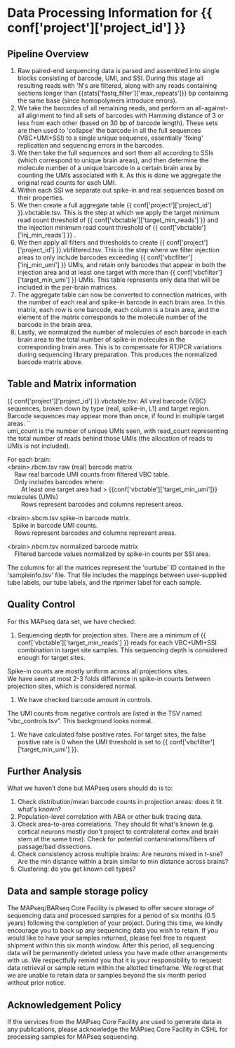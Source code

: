 
# Data Processing Information for {{ conf['project']['project_id'] }}

## Pipeline Overview

1. Raw paired-end sequencing data is parsed and assembled into single blocks consisting of barcode, UMI, and SSI. During this stage all resulting reads with 'N's are filtered, along with any reads containing sections longer than {{stats['fastq_filter']['max_repeats']}} bp containing the same base (since homopolymers introduce errors).    
1. We take the barcodes of all remaining reads, and perform an all-against-all alignment to find all sets of barcodes with Hamming distance of 3 or less from each other (based on 30 bp of barcode length). These sets are then used to 'collapse' the barcode in all the full sequences (VBC+UMI+SSI) to a single unique sequence, essentially 'fixing' replication and sequencing errors in the barcodes.   
1. We then take the full sequences and sort them all according to SSIs (which correspond to unique brain areas), and then determine the molecule number of a unique barcode in a certain brain area by counting the UMIs associated with it. As this is done we aggregate the original read counts for each UMI.   
1. Within each SSI we separate out spike-in and real sequences based on their properties.   
1. We then create a full aggregate table {{ conf['project']['project_id'] }}.vbctable.tsv. This is the step at which we apply the target minimum read count threshold of {{ conf['vbctable']['target_min_reads'] }} and the injection minimum read count threshold of {{ conf['vbctable']['inj_min_reads'] }}  .  
1. We then apply all filters and thresholds to create {{ conf['project']['project_id'] }}.vbfiltered.tsv. This is the step where we filter injection areas to only include barcodes exceeding {{ conf['vbcfilter']['inj_min_umi'] }} UMIs, and retain only barcodes that appear in both the injection area and at least one target with more than {{ conf['vbcfilter']['target_min_umi'] }} UMIs. This table represents only data that will be included in the per-brain matrices.     
1. The aggregate table can now be converted to connection matrices, with the number of each real and spike-in barcode in each brain area. In this matrix, each row is one barcode, each column is a brain area, and the element of the matrix corresponds to the molecule number of the barcode in the brain area.  
7. Lastly, we normalized the number of molecules of each barcode in each brain area to the total number of spike-in molecules in the corresponding brain area. This is to compensate for RT/PCR variations during sequencing library preparation. This produces the normalized barcode matrix above. 


## Table and Matrix information

{{ conf['project']['project_id'] }}.vbctable.tsv: All viral barcode (VBC) sequences, broken down by type (real, spike-in, L1) and target region.  
			Barcode sequences may appear more than once, if found in multiple target areas. \`\`  
umi\_count is the number of unique UMIs seen, with read\_count representing the total number of reads behind those UMIs (the allocation of reads to UMIs is not included). 

For each brain:  
\<brain\>.rbcm.tsv	raw (real) barcode matrix	  
&nbsp; &nbsp; Raw real barcode UMI counts from filtered VBC table.   
&nbsp; &nbsp; Only includes barcodes where:   
&nbsp; &nbsp; &nbsp; &nbsp; At least one target area had \> {{conf['vbctable']['target_min_umi']}} molecules (UMIs)  
&nbsp; &nbsp; &nbsp; &nbsp; Rows represent barcodes and columns represent areas.  

\<brain\>.sbcm.tsv	spike-in barcode matrix.   
&nbsp; &nbsp;Spike in barcode UMI counts.   
&nbsp; &nbsp; Rows represent barcodes and columns represent areas. 

\<brain\>.nbcm.tsv	normalized barcode matrix  
&nbsp; &nbsp; Filtered barcode values normalized by spike-in counts per SSI area.

The columns for all the matrices represent the 'ourtube' ID contained in the 'sampleinfo.tsv' file. That file includes the mappings between user-supplied tube labels, our tube labels, and the rtprimer label for each sample. 


## Quality Control

 For this MAPseq data set, we have checked:

1. Sequencing depth for projection sites. 
   There are a minimum of {{ conf['vbctable']['target_min_reads'] }} reads for each VBC+UMI+SSI combination in target site samples. This sequencing depth is considered enough for target sites.

Spike-in counts are mostly uniform across all projections sites.  
We have seen at most 2-3 folds difference in spike-in counts between projection sites, which is considered normal. 

1. We have checked barcode amount in controls. 

The UMI counts from negative controls are listed in the TSV named “vbc_controls.tsv”. This background looks normal.

1. We have calculated false positive rates. For target sites, the false positive rate is 0 when the UMI threshold is set to {{ conf['vbcfilter']['target_min_umi'] }}.


## Further Analysis

What we haven’t done but MAPseq users should do is to:

1. Check distribution/mean barcode counts in projection areas: does it fit what's known?  
1. Population-level correlation with ABA or other bulk tracing data.  
1. Check area-to-area correlations. They should fit what's known (e.g. cortical neurons mostly don't project to contralateral cortex and brain stem at the same time). Check for potential contaminations/fibers of passage/bad dissections.   
1. Check consistency across multiple brains: Are neurons mixed in t-sne? Are the min distance within a brain similar to min distance across brains?  
1. Clustering: do you get known cell types?


## Data and sample storage policy
The MAPseq/BARseq Core Facility is pleased to offer secure storage of sequencing data and processed samples for a period of six months (0.5 years) following the completion of your project. During this time, we kindly encourage you to back up any sequencing data you wish to retain. If you would like to have your samples returned, please feel free to request shipment within this six month window. After this period, all sequencing data will be permanently deleted unless you have made other arrangements with us. We respectfully remind you that it is your responsibility to request data retrieval or sample return within the allotted timeframe. We regret that we are unable to retain data or samples beyond the six month period without prior notice.

## Acknowledgement Policy

If the services from the MAPseq Core Facility are used to generate data in any publications, please acknowledge the MAPseq Core Facility in CSHL for processing samples for MAPseq sequencing.


